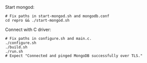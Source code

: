 Start mongod:
```
# Fix paths in start-mongod.sh and mongodb.conf
cd repro && ./start-mongod.sh
```

Connect with C driver:
```
# Fix paths in configure.sh and main.c.
./configure.sh
./build.sh
./run.sh
# Expect "Connected and pinged MongoDB successfully over TLS."
```
